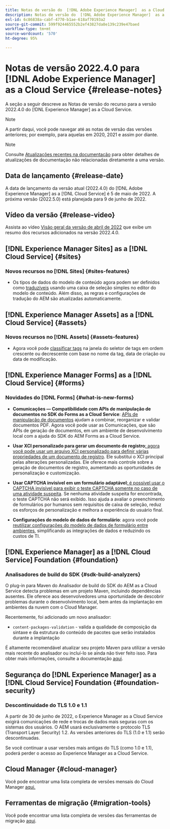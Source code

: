 ```yaml
---
title: Notas de versão do  [!DNL Adobe Experience Manager]  as a Cloud Service 2022.4.0.
description: Notas de versão do  [!DNL Adobe Experience Manager]  as a Cloud Service 2022.4.0.
exl-id: 6c86838a-cabf-4770-b1ae-618af70193a2
source-git-commit: 599f924465552b2ef43827da8e139c239e47baed
workflow-type: tm+mt
source-wordcount: '570'
ht-degree: 95%

---
```


# Notas de versão 2022.4.0 para [!DNL Adobe Experience Manager] as a Cloud Service {#release-notes}

A seção a seguir descreve as Notas de versão do recurso para a versão 2022.4.0 do [!DNL Experience Manager] as a Cloud Service.

>[!NOTE]
>
>A partir daqui, você pode navegar até as notas de versão das versões anteriores; por exemplo, para aquelas em 2020, 2021 e assim por diante.

>[!NOTE]
>
>Consulte [Atualizações recentes na documentação](https://experienceleague.adobe.com/docs/experience-manager-release-information/aem-release-updates/doc-updates/documentation-updates.html?lang=pt-BR) para obter detalhes de atualizações de documentação não relacionadas diretamente a uma versão.

## Data de lançamento {#release-date}

A data de lançamento da versão atual (2022.4.0) do [!DNL Adobe Experience Manager] as a [!DNL Cloud Service] é 5 de maio de 2022.
A próxima versão (2022.5.0) está planejada para 9 de junho de 2022.

## Vídeo da versão {#release-video}

Assista ao vídeo [Visão geral da versão de abril de 2022](https://video.tv.adobe.com/v/342612?quality=12) que exibe um resumo dos recursos adicionados na versão 2022.4.0.

## [!DNL Experience Manager Sites] as a [!DNL Cloud Service] {#sites}

### Novos recursos no [!DNL Sites] {#sites-features}

* Os tipos de dados do modelo de conteúdo agora podem ser definidos como [traduzíveis](/help/assets/content-fragments/content-fragments-models.md#properties) usando uma caixa de seleção simples no editor do modelo de conteúdo. Além disso, as regras e configurações de tradução do AEM são atualizadas automaticamente.

## [!DNL Experience Manager Assets] as a [!DNL Cloud Service] {#assets}

### Novos recursos no [!DNL Assets] {#assets-features}

* Agora você pode [classificar tags](/help/assets/organize-assets.md#use-tags-to-organize-assets) na janela do seletor de tags em ordem crescente ou decrescente com base no nome da tag, data de criação ou data de modificação.


## [!DNL Experience Manager Forms] as a [!DNL Cloud Service] {#forms}

### Novidades do [!DNL Forms] {#what-is-new-forms}

* **Comunicações — Compatibilidade com APIs de manipulação de documentos no SDK do Forms as a Cloud Service**: [APIs de manipulação de documentos](/help/forms/aem-forms-cloud-service-communications.md) ajudam a combinar, reorganizar e validar documentos PDF. Agora você pode usar as Comunicações, que são APIs de geração de documentos, em um ambiente de desenvolvimento local com a ajuda do SDK do AEM Forms as a Cloud Service.

* **Usar XCI personalizado para gerar um documento de registro**[: agora você pode usar um arquivo XCI personalizado para definir várias propriedades de um documento de registro](/help/forms/generate-document-of-record-for-non-xfa-based-adaptive-forms.md#use-a-custom-xci-file). Ele substitui o XCI principal pelas alterações personalizadas. Ele oferece mais controle sobre a geração de documentos de registro, aumentando as oportunidades de personalização e customização.

* **Usar CAPTCHA invisível em um formulário adaptável**[: é possível usar o CAPTCHA invisível para exibir o teste CAPTCHA somente no caso de uma atividade suspeita](/help/forms/captcha-adaptive-forms.md). Se nenhuma atividade suspeita for encontrada, o teste CAPTCHA não será exibido. Isso ajuda a avaliar o preenchimento de formulários por humanos sem requisitos de caixa de seleção, reduz os esforços de personalização e melhora a experiência do usuário final.

* **Configurações do modelo de dados de formulário**: agora você pode [reutilizar configurações do modelo de dados de formulário entre ambientes](/help/forms/create-form-data-models.md#runmode-specific-context-aware-config), simplificando as integrações de dados e reduzindo os custos de TI.


## [!DNL Experience Manager] as a [!DNL Cloud Service] Foundation {#foundation}

### Analisadores de build do SDK {#sdk-build-analyzers}

O plug-in para Maven do Analisador de build do SDK do AEM as a Cloud Service detecta problemas em um projeto Maven, incluindo dependências ausentes. Ele oferece aos desenvolvedores uma oportunidade de descobrir problemas durante o desenvolvimento local, bem antes da implantação em ambientes da nuvem com o Cloud Manager.

Recentemente, foi adicionado um novo analisador:

* `content-packages-validation` - valida a qualidade de composição da sintaxe e da estrutura do conteúdo de pacotes que serão instalados durante a implantação

É altamente recomendável atualizar seu projeto Maven para utilizar a versão mais recente do analisador ou incluí-lo se ainda não tiver feito isso. Para obter mais informações, consulte a documentação [aqui](https://experienceleague.adobe.com/docs/experience-manager-core-components/using/developing/archetype/build-analyzer-maven-plugin.html?lang=pt-BR).

## Segurança do [!DNL Experience Manager] as a [!DNL Cloud Service] Foundation {#foundation-security}

### Descontinuidade do TLS 1.0 e 1.1

A partir de 30 de junho de 2022, o Experience Manager as a Cloud Service exigirá comunicações de rede e trocas de dados mais seguras com os sistemas dos usuários. O AEM usará exclusivamente o protocolo TLS (Transport Layer Security) 1.2. As versões anteriores do TLS (1.0 e 1.1) serão descontinuadas.

Se você continuar a usar versões mais antigas do TLS (como 1.0 e 1.1), poderá perder o acesso ao Experience Manager as a Cloud Service.

## Cloud Manager {#cloud-manager}

Você pode encontrar uma lista completa de versões mensais do Cloud Manager [aqui.](/help/implementing/cloud-manager/release-notes/current.md)

## Ferramentas de migração {#migration-tools}

Você pode encontrar uma lista completa de versões das ferramentas de migração [aqui](/help/journey-migration/release-notes/release-notes-migration-tools-current.md).
